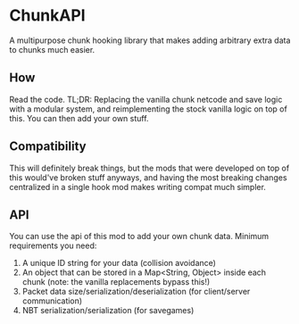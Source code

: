 # ChunkAPI
A multipurpose chunk hooking library that makes adding arbitrary extra data to chunks much easier.

## How
Read the code.
TL;DR: Replacing the vanilla chunk netcode and save logic with a modular system, and reimplementing the stock vanilla
logic on top of this. You can then add your own stuff.

## Compatibility
This will definitely break things, but the mods that were developed on top of this would've broken stuff anyways, and
having the most breaking changes centralized in a single hook mod makes writing compat much simpler.

## API
You can use the api of this mod to add your own chunk data. Minimum requirements you need:
1. A unique ID string for your data (collision avoidance)
2. An object that can be stored in a Map<String, Object> inside each chunk (note: the vanilla replacements bypass this!)
3. Packet data size/serialization/deserialization (for client/server communication)
4. NBT serialization/serialization (for savegames)

